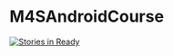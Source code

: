 # M4SAndroidCourse
[![Stories in Ready](https://badge.waffle.io/InesLyne/M4SAndroidCourse.png?label=ready&title=Ready)](http://waffle.io/InesLyne/M4SAndroidCourse)

